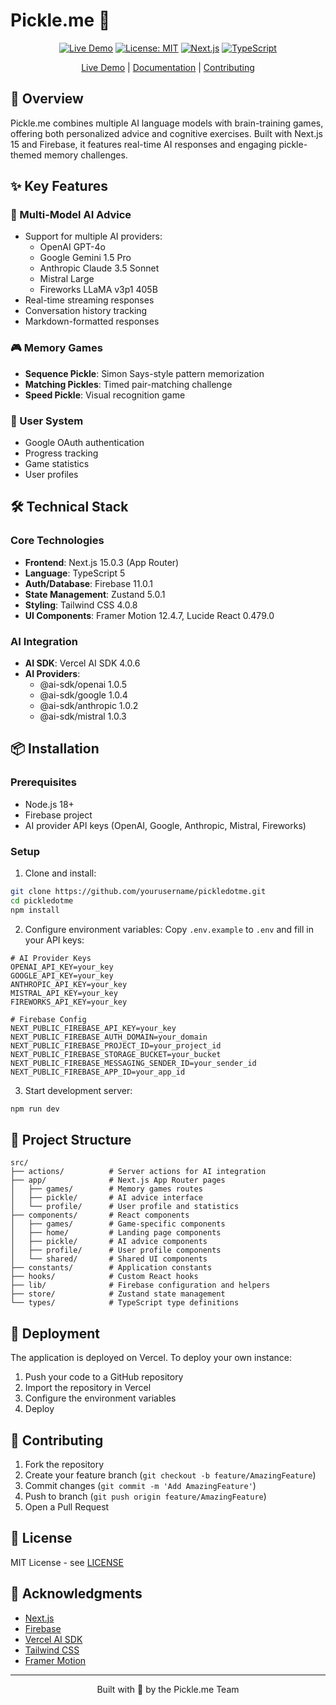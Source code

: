 # Pickle.me 🥒

<div align="center">

[![Live Demo](https://img.shields.io/badge/demo-live-green.svg)](https://pickledotme.vercel.app/)
[![License: MIT](https://img.shields.io/badge/License-MIT-yellow.svg)](https://opensource.org/licenses/MIT)
[![Next.js](https://img.shields.io/badge/Next.js-15.0.3-black)](https://nextjs.org/)
[![TypeScript](https://img.shields.io/badge/TypeScript-5.0-blue)](https://www.typescriptlang.org/)

[Live Demo](https://pickledotme.vercel.app/) | [Documentation](#documentation) | [Contributing](#contributing)

</div>

## 📖 Overview

Pickle.me combines multiple AI language models with brain-training games, offering both personalized advice and cognitive exercises. Built with Next.js 15 and Firebase, it features real-time AI responses and engaging pickle-themed memory challenges.

## ✨ Key Features

### 🤖 Multi-Model AI Advice

- Support for multiple AI providers:
  - OpenAI GPT-4o
  - Google Gemini 1.5 Pro
  - Anthropic Claude 3.5 Sonnet
  - Mistral Large
  - Fireworks LLaMA v3p1 405B
- Real-time streaming responses
- Conversation history tracking
- Markdown-formatted responses

### 🎮 Memory Games

- **Sequence Pickle**: Simon Says-style pattern memorization
- **Matching Pickles**: Timed pair-matching challenge
- **Speed Pickle**: Visual recognition game

### 👤 User System

- Google OAuth authentication
- Progress tracking
- Game statistics
- User profiles

## 🛠️ Technical Stack

### Core Technologies

- **Frontend**: Next.js 15.0.3 (App Router)
- **Language**: TypeScript 5
- **Auth/Database**: Firebase 11.0.1
- **State Management**: Zustand 5.0.1
- **Styling**: Tailwind CSS 4.0.8
- **UI Components**: Framer Motion 12.4.7, Lucide React 0.479.0

### AI Integration

- **AI SDK**: Vercel AI SDK 4.0.6
- **AI Providers**:
  - @ai-sdk/openai 1.0.5
  - @ai-sdk/google 1.0.4
  - @ai-sdk/anthropic 1.0.2
  - @ai-sdk/mistral 1.0.3

## 📦 Installation

### Prerequisites

- Node.js 18+
- Firebase project
- AI provider API keys (OpenAI, Google, Anthropic, Mistral, Fireworks)

### Setup

1. Clone and install:

```bash
git clone https://github.com/yourusername/pickledotme.git
cd pickledotme
npm install
```

2. Configure environment variables:
   Copy `.env.example` to `.env` and fill in your API keys:

```env
# AI Provider Keys
OPENAI_API_KEY=your_key
GOOGLE_API_KEY=your_key
ANTHROPIC_API_KEY=your_key
MISTRAL_API_KEY=your_key
FIREWORKS_API_KEY=your_key

# Firebase Config
NEXT_PUBLIC_FIREBASE_API_KEY=your_key
NEXT_PUBLIC_FIREBASE_AUTH_DOMAIN=your_domain
NEXT_PUBLIC_FIREBASE_PROJECT_ID=your_project_id
NEXT_PUBLIC_FIREBASE_STORAGE_BUCKET=your_bucket
NEXT_PUBLIC_FIREBASE_MESSAGING_SENDER_ID=your_sender_id
NEXT_PUBLIC_FIREBASE_APP_ID=your_app_id
```

3. Start development server:

```bash
npm run dev
```

## 📁 Project Structure

```
src/
├── actions/          # Server actions for AI integration
├── app/              # Next.js App Router pages
│   ├── games/        # Memory games routes
│   ├── pickle/       # AI advice interface
│   └── profile/      # User profile and statistics
├── components/       # React components
│   ├── games/        # Game-specific components
│   ├── home/         # Landing page components
│   ├── pickle/       # AI advice components
│   ├── profile/      # User profile components
│   └── shared/       # Shared UI components
├── constants/        # Application constants
├── hooks/            # Custom React hooks
├── lib/              # Firebase configuration and helpers
├── store/            # Zustand state management
└── types/            # TypeScript type definitions
```

## 🚀 Deployment

The application is deployed on Vercel. To deploy your own instance:

1. Push your code to a GitHub repository
2. Import the repository in Vercel
3. Configure the environment variables
4. Deploy

## 🤝 Contributing

1. Fork the repository
2. Create your feature branch (`git checkout -b feature/AmazingFeature`)
3. Commit changes (`git commit -m 'Add AmazingFeature'`)
4. Push to branch (`git push origin feature/AmazingFeature`)
5. Open a Pull Request

## 📄 License

MIT License - see [LICENSE](LICENSE)

## 🙏 Acknowledgments

- [Next.js](https://nextjs.org/)
- [Firebase](https://firebase.google.com/)
- [Vercel AI SDK](https://sdk.vercel.ai/)
- [Tailwind CSS](https://tailwindcss.com/)
- [Framer Motion](https://www.framer.com/motion/)

---

<div align="center">
  Built with 🥒 by the Pickle.me Team
</div>
